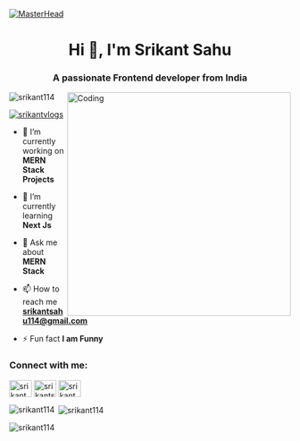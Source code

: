 [![MasterHead](https://repository-images.githubusercontent.com/588181932/e36ec678-7984-4cdd-8e4c-a3932772ff8e)](https://github.com/Srikant114)
<h1 align="center">Hi 👋, I'm Srikant Sahu</h1>
<h3 align="center">A passionate Frontend developer from India</h3>
<img align="right" alt="Coding" width="400" src="https://camo.githubusercontent.com/cae12fddd9d6982901d82580bdf321d81fb299141098ca1c2d4891870827bf17/68747470733a2f2f6d69726f2e6d656469756d2e636f6d2f6d61782f313336302f302a37513379765349765f7430696f4a2d5a2e676966">

<p align="left"> <img src="https://komarev.com/ghpvc/?username=srikant114&label=Profile%20views&color=0e75b6&style=flat" alt="srikant114" /> </p>

<p align="left"> <a href="https://twitter.com/srikantvlogs" target="blank"><img src="https://img.shields.io/twitter/follow/srikantvlogs?logo=twitter&style=for-the-badge" alt="srikantvlogs" /></a> </p>

- 🔭 I’m currently working on **MERN Stack Projects**

- 🌱 I’m currently learning **Next Js**

- 💬 Ask me about **MERN Stack**

- 📫 How to reach me **srikantsahu114@gmail.com**

- ⚡ Fun fact **I am Funny**

<h3 align="left">Connect with me:</h3>
<p align="left">
<a href="https://twitter.com/srikantvlogs" target="blank"><img align="center" src="https://icons8.com/icon/13963/twitter" alt="srikantvlogs" height="30" width="40" /></a>
<a href="https://linkedin.com/in/srikantsahu114" target="blank"><img align="center" src="https://raw.githubusercontent.com/rahuldkjain/github-profile-readme-generator/master/src/images/icons/Social/linked-in-alt.svg" alt="srikantsahu114" height="30" width="40" /></a>
<a href="https://instagram.com/srikantvlogs" target="blank"><img align="center" src="https://raw.githubusercontent.com/rahuldkjain/github-profile-readme-generator/master/src/images/icons/Social/instagram.svg" alt="srikantvlogs" height="30" width="40" /></a>
</p>

<p><img align="left" src="https://github-readme-stats.vercel.app/api/top-langs?username=srikant114&show_icons=true&locale=en&layout=compact" alt="srikant114" /></p>

<p>&nbsp;<img align="center" src="https://github-readme-stats.vercel.app/api?username=srikant114&show_icons=true&locale=en" alt="srikant114" /></p>

<p><img align="center" src="https://github-readme-streak-stats.herokuapp.com/?user=srikant114&" alt="srikant114" /></p>
